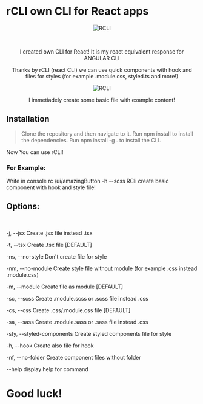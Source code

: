 # rCLI own CLI for React apps

<p align="center"> <img src="https://github.com/Piotrko64/rCLI-own_CLI_for_React_apps/assets/77500425/a15eaa56-822f-4e0a-bea6-677d582e5744" title="RCLI" alt="RCLI"/></p>
<br>

<p align="center"> I created own CLI for React! It is my react equivalent response for ANGULAR CLI </p>
<p align="center"> Thanks by rCLI (react CLI) we can use quick components with hook and files for styles (for example .module.css, styled.ts and more!)</p>


<p align="center"> <img src="https://github.com/Piotrko64/rCLI-own_CLI_for_React_apps/assets/77500425/fa252993-61c1-4962-97c1-3581332d6829" title="RCLI" alt="RCLI"/></p>

<p align="center"> I immetiadely create some basic file with example content! </p>


## Installation
> Clone the repository and then navigate to it.
> Run npm install to install the dependencies.
> Run npm install -g . to install the CLI.

Now You can use rCLI!  

### For Example: 
Write in console rc /ui/amazingButton -h --scss 
RCli create basic component with hook and style file!

## Options:
<br>

  -j, --jsx                  Create .jsx file instead .tsx

  -t, --tsx                  Create .tsx file [DEFAULT]

  -ns, --no-style            Don't create file for style

  -nm, --no-module           Create style file without module (for example .css instead .module.css)

  -m, --module               Create file as module [DEFAULT]

  -sc, --scss                Create .module.scss or .scss file instead .css

  -cs, --css                 Create .css/.module.css file [DEFAULT]

  -sa, --sass                Create .module.sass or .sass file instead .css

  -sty, --styled-components  Create styled components file for style

  -h, --hook                 Create also file for hook

  -nf, --no-folder           Create component files without folder

  --help                     display help for command


# Good luck!

